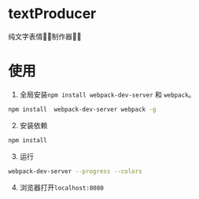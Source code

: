 # textProducer
纯文字表情🐣🌴制作器💐😋

# 使用

1. 全局安装`npm install webpack-dev-server` 和 `webpack`。

```bash
npm install  webpack-dev-server webpack -g
```
2. 安装依赖

```bash
npm install
```

3. 运行

```bash
webpack-dev-server --progress --colors
```

4. 浏览器打开`localhost:8080`
